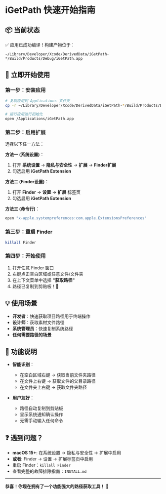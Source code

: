 # iGetPath 快速开始指南

## 📦 当前状态
✅ 应用已成功编译！构建产物位于：
```
~/Library/Developer/Xcode/DerivedData/iGetPath-*/Build/Products/Debug/iGetPath.app
```

## 🚀 立即开始使用

### 第一步：安装应用
```bash
# 复制应用到 Applications 文件夹
cp -r ~/Library/Developer/Xcode/DerivedData/iGetPath-*/Build/Products/Debug/iGetPath.app /Applications/

# 运行应用进行初始化
open /Applications/iGetPath.app
```

### 第二步：启用扩展
选择以下任一方法：

**方法一 (系统设置)**：
1. 打开 **系统设置** → **隐私与安全性** → **扩展** → **Finder扩展**
2. 勾选启用 **iGetPath Extension**

**方法二 (Finder设置)**：
1. 打开 **Finder** → **设置** → **扩展** 标签页
2. 勾选启用 **iGetPath Extension**

**方法三 (命令行)**：
```bash
open "x-apple.systempreferences:com.apple.ExtensionsPreferences"
```

### 第三步：重启 Finder
```bash
killall Finder
```

### 第四步：开始使用
1. 打开任意 Finder 窗口
2. 右键点击空白区域或任意文件/文件夹
3. 在上下文菜单中选择 **"获取路径"**
4. 路径已复制到剪贴板！🎉

## 💡 使用场景
- **开发者**：快速获取项目路径用于终端操作
- **设计师**：获取素材文件路径
- **系统管理员**：快速复制系统路径
- **任何需要路径的场景**

## 🔧 功能说明
- **智能识别**：
  - 在空白区域右键 → 获取当前文件夹路径
  - 在文件上右键 → 获取文件的父目录路径
  - 在文件夹上右键 → 获取文件夹路径

- **用户友好**：
  - 路径自动复制到剪贴板
  - 显示系统通知确认操作
  - 无需手动输入任何命令

## ❓ 遇到问题？
- **macOS 15+**: 在系统设置 → 隐私与安全性 → 扩展中启用
- **或者**: Finder → 设置 → 扩展标签页中启用
- 重启 Finder：`killall Finder`
- 查看完整的故障排除指南：`INSTALL.md`

---
**恭喜！你现在拥有了一个功能强大的路径获取工具！** 🎊